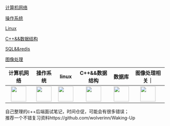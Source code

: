 
[计算机网络](#计算机网络)

[操作系统](#操作系统)

[Linux](#Linux)

[C++&&数据结构](#C数据结构)

[SQL&&redis](#SQLRedis)

[图像处理](#图像处理)

|计算机网络|操作系统|linux|C++&&数据结构|数据库|图像处理相关｜
|-|-|-|-|-|-|
|<div align=center><a href="#计算机网络"><img src="https://github.com/EricOo0/zhifengwei.blog/blob/main/Image/network.png" height="48" width="48" ></a>|<div align=center><a href="#操作系统"><img src="https://github.com/EricOo0/zhifengwei.blog/blob/main/Image/os.png" height="48" width="48" ></a>|<div align=center><a href="#Linux"><img src="https://github.com/EricOo0/zhifengwei.blog/blob/main/Image/linux.jpeg" height="48" width="48" ></a>|<div align=center><a href="#C数据结构"><img src="https://github.com/EricOo0/zhifengwei.blog/blob/main/Image/c++.jpeg" height="48" width="48" ></a>|<div align=center><a href="#SQLRedis"><img src="https://github.com/EricOo0/zhifengwei.blog/blob/main/Image/db.jpeg" height="48" width="48" ></a>|<div align=center><a href="#图像处理"><img src="https://github.com/EricOo0/zhifengwei.blog/blob/main/Image/lena.gif" height="48" width="48" ></a>

自己整理的c++后端面试笔记，时间仓促，可能会有很多错误；  
推荐一个不错复习资料https://github.com/wolverinn/Waking-Up
